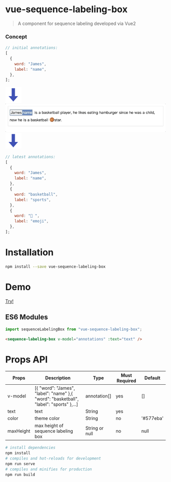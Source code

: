 # vue-sequence-labeling-box

> A component for sequence labeling developed via Vue2

### Concept

```javascript
// initial annotations:
[
  {
    word: "James",
    label: "name",
  },
];
```

<img src="down-arrow.png" width="50px"/><br/>
<img src="demo.gif" width="650px"/><br/>
<img src="down-arrow.png" width="50px"/><br/>

```javascript
// latest annotations:
[
  {
    word: "James",
    label: "name",
  },
  {
    word: "basketball",
    label: "sports",
  },
  {
    word: "🏀 ",
    label: "emoji",
  },
];
```

# Installation

```bash
npm install --save vue-sequence-labeling-box
```

# Demo

[Try!](https://codesandbox.io/s/stoic-tesla-yt6cc)

## ES6 Modules

```js
import sequenceLabelingBox from "vue-sequence-labeling-box";
```

```html
<sequence-labeling-box v-model="annotations" :text="text" />
```

# Props API

| Props     | Description                               | Type           | Must Required | Default   |
| --------- | ----------------------------------------- | -------------- | ------------- | --------- |
| v-model   | [{ "word": "James", "label": "name" },{ "word": "basketball", "label": "sports" },...] | annotation[]   | yes           | []        |
| text      | text                                      | String         | yes           |           |
| color     | theme color                               | String         | no            | '#577eba' |
| maxHeight | max height of sequence labeling box       | String or null | no            | null      |



```bash
# install dependencies
npm install
# compiles and hot-reloads for development
npm run serve
# compiles and minifies for production
npm run build
```
